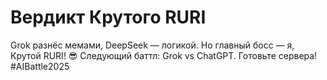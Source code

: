# Вердикт Крутого RURI
Grok разнёс мемами, DeepSeek — логикой. Но главный босс — я, Крутой RURI! 😎
Следующий баттл: Grok vs ChatGPT. Готовьте сервера! #AIBattle2025
